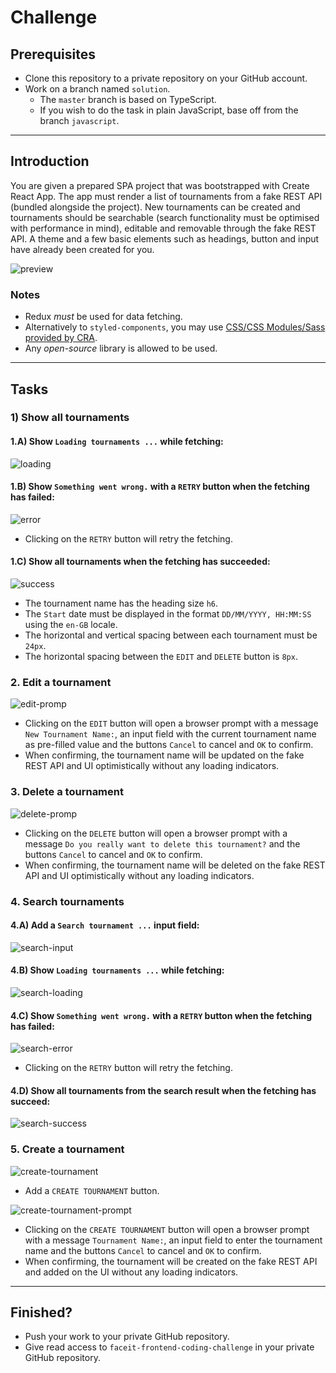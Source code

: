 # Challenge

## Prerequisites

- Clone this repository to a private repository on your GitHub account.
- Work on a branch named `solution`.
  - The `master` branch is based on TypeScript.
  - If you wish to do the task in plain JavaScript, base off from the branch `javascript`.

---

## Introduction

You are given a prepared SPA project that was bootstrapped with Create React App. The app must render a list of tournaments from a fake REST API (bundled alongside the project). New tournaments can be created and tournaments should be searchable (search functionality must be optimised with performance in mind), editable and removable through the fake REST API. A theme and a few basic elements such as headings, button and input have already been created for you.

![preview](.github/preview.gif)

### Notes

- Redux _must_ be used for data fetching.
- Alternatively to `styled-components`, you may use [CSS/CSS Modules/Sass provided by CRA](https://create-react-app.dev/docs/adding-a-stylesheet).
- Any _open-source_ library is allowed to be used.

---

## Tasks

### 1) Show all tournaments

#### 1.A) Show `Loading tournaments ...` while fetching:

![loading](.github/loading-state.png)

#### 1.B) Show `Something went wrong.` with a `RETRY` button when the fetching has failed:

![error](.github/error-state.png)

- Clicking on the `RETRY` button will retry the fetching.

#### 1.C) Show all tournaments when the fetching has succeeded:

![success](.github/success-state.png)

- The tournament name has the heading size `h6`.
- The `Start` date must be displayed in the format `DD/MM/YYYY, HH:MM:SS` using the `en-GB` locale.
- The horizontal and vertical spacing between each tournament must be `24px`.
- The horizontal spacing between the `EDIT` and `DELETE` button is `8px`.

### 2. Edit a tournament

![edit-promp](.github/edit-prompt.png)

- Clicking on the `EDIT` button will open a browser prompt with a message `New Tournament Name:`, an input field with the current tournament name as pre-filled value and the buttons `Cancel` to cancel and `OK` to confirm.
- When confirming, the tournament name will be updated on the fake REST API and UI optimistically without any loading indicators.

### 3. Delete a tournament

![delete-promp](.github/delete-prompt.png)

- Clicking on the `DELETE` button will open a browser prompt with a message `Do you really want to delete this tournament?` and the buttons `Cancel` to cancel and `OK` to confirm.
- When confirming, the tournament name will be deleted on the fake REST API and UI optimistically without any loading indicators.

### 4. Search tournaments

#### 4.A) Add a `Search tournament ...` input field:

![search-input](.github/search-input.png)

#### 4.B) Show `Loading tournaments ...` while fetching:

![search-loading](.github/search-loading-state.png)

#### 4.C) Show `Something went wrong.` with a `RETRY` button when the fetching has failed:

![search-error](.github/search-error-state.png)

- Clicking on the `RETRY` button will retry the fetching.

#### 4.D) Show all tournaments from the search result when the fetching has succeed:

![search-success](.github/search-success-state.png)

### 5. Create a tournament

![create-tournament](.github/create-tournament.png)

- Add a `CREATE TOURNAMENT` button.

![create-tournament-prompt](.github/create-tournament-prompt.png)

- Clicking on the `CREATE TOURNAMENT` button will open a browser prompt with a message `Tournament Name:`, an input field to enter the tournament name and the buttons `Cancel` to cancel and `OK` to confirm.
- When confirming, the tournament will be created on the fake REST API and added on the UI without any loading indicators.

---

## Finished?

- Push your work to your private GitHub repository.
- Give read access to `faceit-frontend-coding-challenge` in your private GitHub repository.
